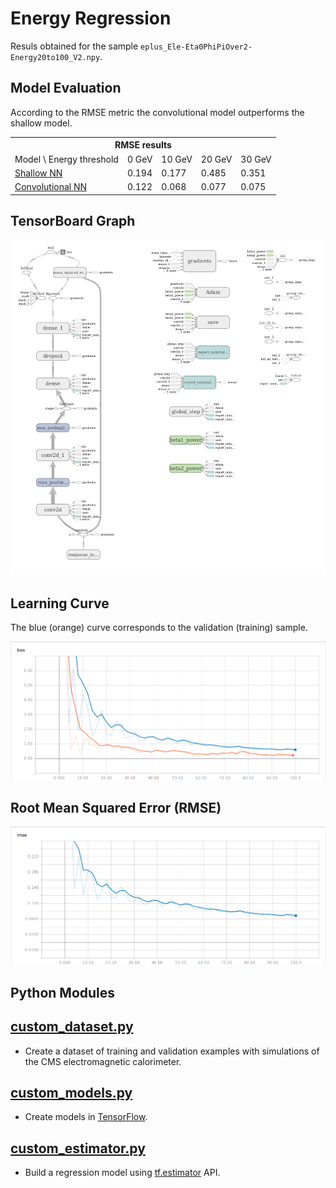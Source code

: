 # Energy Regression
Resuls obtained for the sample `eplus_Ele-Eta0PhiPiOver2-Energy20to100_V2.npy`.


## Model Evaluation
According to the RMSE metric the convolutional model outperforms the shallow model.

<table>
  <tr>
    <th colspan="6"><span style="font-weight:bold">RMSE results</span></th>
  </tr>
  <tr>
    <td>Model \ Energy threshold</td>
    <td>0 GeV</td>
    <td>10 GeV</td>
    <td>20 GeV</td>
    <td>30 GeV</td>
  </tr>
  <tr>
    <td><a href="https://github.com/jruizvar/ml-physics/blob/master/python/custom_models.py#L6-L21">Shallow NN</a></td>
    <td>0.194</td>
    <td>0.177</td>
    <td>0.485</td>
    <td>0.351</td>
  </tr>
  <tr>
    <td><a href="https://github.com/jruizvar/ml-physics/blob/master/python/custom_models.py#L24-L59">Convolutional NN</a></td>
    <td>0.122</td>
    <td>0.068</td>
    <td>0.077</td>
    <td>0.075</td>
  </tr>
</table>

## TensorBoard Graph

![](doc/graph.png)

## Learning Curve
The blue (orange) curve corresponds to the validation (training) sample.

![](doc/learning_curve.png)

## Root Mean Squared Error (RMSE)

![](doc/rmse.png)

## Python Modules

## [custom_dataset.py](python/custom_dataset.py)
- Create a dataset of training and validation examples with simulations of the CMS electromagnetic calorimeter.

## [custom_models.py](python/custom_models.py)
- Create models in [TensorFlow](https://www.tensorflow.org).

## [custom_estimator.py](python/custom_estimator.py)
- Build a regression model using [tf.estimator](https://www.tensorflow.org/api_docs/python/tf/estimator) API.
